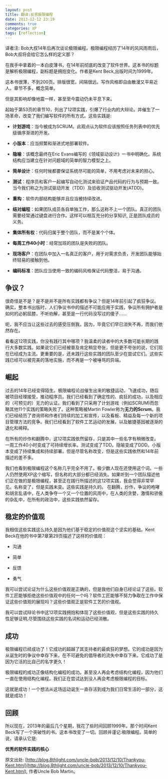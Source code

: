 ```yaml
---
layout: post
title: 翻译:反思极限编程
date: 2013-12-12 23:19
comments: true
categories: XP
tags: [reflection]
---
```



译者注: Bob大叔14年后再次谈论极限编程。极限编程经历了14年的风风雨雨后，Bob大叔将会给它怎么样的定义那？

<!-- more -->


在我手中拿着的一本白皮薄书，在14年前彻底的改变了软件世界。这本书的标题是解析极限编程，副标题是拥抱变化。作者是Kent Beck,出版时间为1999年。

这本书很薄，不到200页。排版很宽，间隔很远。写作风格即自由散漫又平易近人。章节不多，概念简单。

但是其影响却像地震一样，甚至至今震动仍未平息下来。


起始于第53页的章节10，列出了12项实践，引爆了行业内的大辩论。并催生了一场革命，改变了我们编写软件的所有方式。这些实践是:

* **计划游戏**：当今被成为SCRUM。此观点认为软件应该按照任务列表中的优先级循序渐进的开发。

* **小版本**：应当频繁和渐进式地部署软件。

* **隐喻**：该概念最终在Eric Evans编写的《领域驱动设计》一书中明确化。系统结构应当建立在针对问题域的简单的智力模型之上。

* **简单设计**：任何时候都要保证系统尽可能的简单，不用考虑对未来的担心。

* **测试**：程序员和客户一起编写自动化测试来验证产品代码的行为与预期一致。当今我们称之为测试驱动开发（TDD）及验收测试驱动开发(ATDD)。

* **重构**：软件内部结构能够并且应当被持续改进。

* **结对编程**：如果团队成员各自单独工作，那么这称不上一个团队。真正的团队需要经常通过键盘进行合作。这样可以相互充分的分享知识, 正是团队成员的义务。

* **集体所有权**：代码归属于整个团队，而不是某个个体。

* **每周工作40小时**：经常加班的团队是失败的团队。

* **现场客户**：在团队中加入一名真正的客户，用于对需求负责，开发团队能够始终轻易的接触到他。

* **编码标准**：团队应当使用一致的编码风格保证代码整洁，易于沟通。

## 争议？

很奇怪是不是？是不是并不是所有实践都有争议？但是14年前引起了疯狂争议。确实，整本书出版时，人们争议书中的描述不可能应用于实践，争议所有拥护者是如何的必躬屈膝，不听劝解，甚至是一行代码没写过的傻子......

呃，我不应当让这些过去的感受压倒我。因为，毕竟它们早已消失不再，而我们依然存在。

看看这12项实践，你没有践行其中哪项？我温柔的读者中的大多数可能长期的践行大多数实践。如果说它们已经被普及肯定稍显夸张，但是更不夸张的说，它们现在已经成为主流。更重要的是，还未践行这些实践的团队至少在尝试它们。这些实践已经可以被完美的落地实施，而不再是一个被唾骂的异端。

## 崛起

过去的14年已经变得陌生。极限编程论战催生出来的敏捷运动，飞速成功，随后被项目经理接受，推动程序员。我们已经看到了确定性的、疯狂的成功，以及相应的（可预见的）无力的认证。我们看到了只采用了计划游戏（例如SCRUM)而忽略其他11个实践的策略失败了。这种策略被Martin Fowler称为**无力的Scrum**。我们已经经历了咨询师和作者们持续的加工和宣传，以及看板、精益及每一个新的项目管理方法的竞争。我们已经看到了软件工艺运动的发展，以及敏捷基因被逐渐的退化和稀释。

在所有的炒作和翻腾中，这12项实践依然留存，只是其中一些名字有稍微改变。一周工作40小时变成了可持续增长率。测试变成了TDD。隐喻变成了DDD。小版本变成了持续集成和持续部署。但是尽管名称改变，但是这些实践依然和14年前描述的差不多。

我们也看到极限编程这个名称几乎完全不用了。极少数人现在还使用这个词。一些人仍然使用XP这个缩写，但名称的大部分都已经消失。如果听到一个团队描述他们正在做的是极限编程，甚至正在践行所描述的这12项实践，我会觉得非常罕见。名称变了，但是实践未变。这些实践是持久的。
在翻腾，炒作，争议的咆哮和胡言乱语中，在人类争夺一个又一个位置的风雨中，在人类的贪婪，激情和骄傲的杂乱中，在所有的政治中，这些实践依然留存。

## 稳定的价值观

我相信这些实践这么持久是因为他们基于稳定的价值观这个坚实的基础。Kent Beck在他的书中第7章第29页描述了这样的价值观：

* 沟通

* 简单

* 反馈

* 勇气


我可以尝试论证为什么这些价值观是正确的，但是我他们自身已经论证了这些。软件工匠能够拒绝这些价值观中的任何一个吗？软件工匠能够不努力争取在工作中保证这些价值观的展现吗？这些价值观正是软件工艺的价值观。

我可以尝试辩论书中这12项实践拥抱和体现了这些价值观，但是这些实践的持久性足够证明,尽管围绕这些实践的名词和运动已经消散。

## 成功

极限编程已经成功了！它成功的超越了其支持者的最疯狂的梦想。它的成功是因为从诞生时的争议中幸存下来，在不可避免的倡导者的流失中幸存下来。它成功了是因为它活的比自己的名字更久！

极限编程的成功正像结构化编程的成功。甚至没人再会考虑结构化编程，因为他们一直在使用结构化编程。我们正在尝试达到没人再会考虑极限编程的目标。

这就是成功！一个想法从这场运动诞生一直存活到成为我们日常生活的一部分，这就是成功！

## 回顾

所以现在，2013年的最后几个星期，我花了些时间回顾1999年。那个时间Kent Beck写了一个突破性的书。这本书改变了一切。回顾并谨记:极限编程。简单的说，请承认它是:

**优秀的软件实践的核心**


原文出处: [http://blog.8thlight.com/uncle-bob/2013/12/10/Thankyou-Kent.html](http://blog.8thlight.com/uncle-bob/2013/12/10/Thankyou-Kent.html), 作者Uncle Bob Martin。
